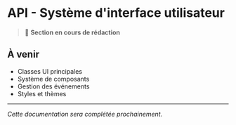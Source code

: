 # API - Système d'interface utilisateur

> 🚧 **Section en cours de rédaction**

## À venir

- Classes UI principales
- Système de composants
- Gestion des événements
- Styles et thèmes

---

*Cette documentation sera complétée prochainement.*